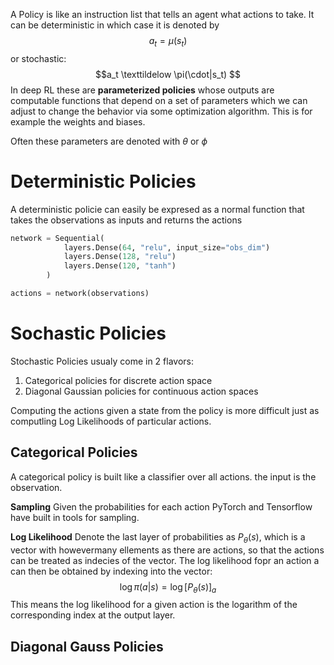 A Policy is like an instruction list that tells an agent what actions to take. It can be deterministic in which case it is denoted by
$$a_t = \mu(s_t) $$ or stochastic:
$$a_t \texttildelow \pi(\cdot|s_t) $$
In deep RL these are **parameterized policies** whose outputs are computable functions that depend on a set of parameters which we can adjust to change the behavior via some optimization algorithm. This is for example the weights and biases. 

Often these parameters are denoted with $\theta$ or $\phi$ 


# Deterministic Policies
A deterministic policie can easily be expresed as a normal function that takes the observations as inputs and returns the actions

```py
network = Sequential(
			layers.Dense(64, "relu", input_size="obs_dim")
			layers.Dense(128, "relu")
			layers.Dense(120, "tanh")
		)

actions = network(observations)

```

# Sochastic Policies
Stochastic Policies usualy come in 2 flavors:
1. Categorical policies for discrete action space 
2. Diagonal Gaussian policies for continuous action spaces

Computing the actions given a state from the policy is more difficult just as computling Log Likelihoods of particular actions. 

## Categorical  Policies
A categorical policy is built like a classifier over all actions. the input is the observation. 

**Sampling** Given the probabilities for each action PyTorch and Tensorflow have built in tools for sampling. 

**Log Likelihood** Denote the last layer of probabilities as $P_{\theta}(s)$, which is a vector with howevermany ellements as there are actions, so that the actions can be treated as indecies of the vector. The log likelihood fopr an action a can then be obtained by indexing into the vector:
$$\log{\pi(a|s)} = \log{\left[ P_{\theta}(s)\right]_a}$$
This means the log likelihood for a given action is the logarithm of the corresponding index at the output layer.

## Diagonal Gauss Policies
